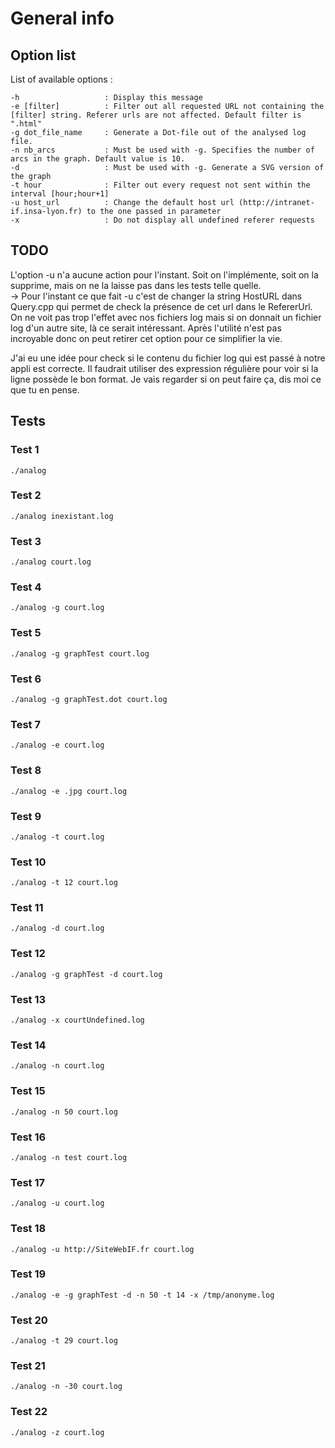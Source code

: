 # General info

## Option list

List of available options :

```
-h                   : Display this message
-e [filter]          : Filter out all requested URL not containing the [filter] string. Referer urls are not affected. Default filter is ".html"
-g dot_file_name     : Generate a Dot-file out of the analysed log file.
-n nb_arcs           : Must be used with -g. Specifies the number of arcs in the graph. Default value is 10.
-d                   : Must be used with -g. Generate a SVG version of the graph
-t hour              : Filter out every request not sent within the interval [hour;hour+1]
-u host_url          : Change the default host url (http://intranet-if.insa-lyon.fr) to the one passed in parameter
-x                   : Do not display all undefined referer requests
```

## TODO

L'option -u n'a aucune action pour l'instant. Soit on l'implémente, soit on la supprime, mais on ne la laisse pas dans les tests telle quelle.  
-> Pour l'instant ce que fait -u c'est de changer la string HostURL dans Query.cpp qui permet de check la présence de cet url dans le RefererUrl. 
On ne voit pas trop l'effet avec nos fichiers log mais si on donnait un fichier log d'un autre site, là ce serait intéressant. 
Après l'utilité n'est pas incroyable donc on peut retirer cet option pour ce simplifier la vie.  

J'ai eu une idée pour check si le contenu du fichier log qui est passé à notre appli est correcte. Il faudrait utiliser des expression régulière pour voir si la ligne possède le bon format. Je vais regarder si on peut faire ça, dis moi ce que tu en pense.  

## Tests

### Test 1

```
./analog
```

### Test 2

```
./analog inexistant.log
```

### Test 3

```
./analog court.log
```

### Test 4

```
./analog -g court.log
```

### Test 5

```
./analog -g graphTest court.log
```

### Test 6

```
./analog -g graphTest.dot court.log
```

### Test 7

```
./analog -e court.log
```

### Test 8

```
./analog -e .jpg court.log
```

### Test 9

```
./analog -t court.log
```

### Test 10

```
./analog -t 12 court.log
```

### Test 11

```
./analog -d court.log
```

### Test 12
```
./analog -g graphTest -d court.log
```

### Test 13

```
./analog -x courtUndefined.log
```

### Test 14

```
./analog -n court.log
```

### Test 15

```
./analog -n 50 court.log
```

### Test 16

```
./analog -n test court.log
```

### Test 17

```
./analog -u court.log
```

### Test 18

```
./analog -u http://SiteWebIF.fr court.log
```

### Test 19

```
./analog -e -g graphTest -d -n 50 -t 14 -x /tmp/anonyme.log
```

### Test 20

```
./analog -t 29 court.log
```

### Test 21

```
./analog -n -30 court.log
```

### Test 22

```
./analog -z court.log
```

